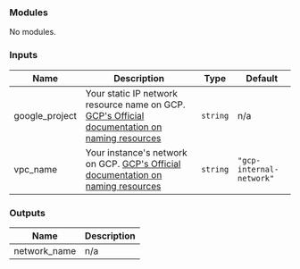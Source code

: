 <!-- BEGIN_TF_DOCS -->
### Modules

No modules.

### Inputs

| Name | Description | Type | Default |
|------|-------------|------|---------|
| google\_project | Your static IP network resource name on GCP. [GCP's Official documentation on naming resources](https://cloud.google.com/compute/docs/naming-resources#resource-name-format) | `string` | n/a |
| vpc\_name | Your instance's network on GCP. [GCP's Official documentation on naming resources](https://cloud.google.com/compute/docs/naming-resources#resource-name-format) | `string` | `"gcp-internal-network"` |

### Outputs

| Name | Description |
|------|-------------|
| network\_name | n/a |
<!-- END_TF_DOCS -->
